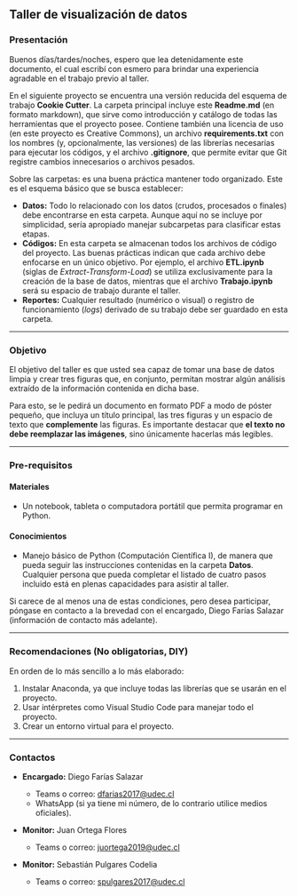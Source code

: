 Taller de visualización de datos
---

### Presentación

Buenos días/tardes/noches, espero que lea detenidamente este documento, el cual escribí con esmero para brindar una experiencia agradable en el trabajo previo al taller.

En el siguiente proyecto se encuentra una versión reducida del esquema de trabajo **Cookie Cutter**. La carpeta principal incluye este **Readme.md** (en formato markdown), que sirve como introducción y catálogo de todas las herramientas que el proyecto posee. Contiene también una licencia de uso (en este proyecto es Creative Commons), un archivo **requirements.txt** con los nombres (y, opcionalmente, las versiones) de las librerías necesarias para ejecutar los códigos, y el archivo **.gitignore**, que permite evitar que Git registre cambios innecesarios o archivos pesados.

Sobre las carpetas: es una buena práctica mantener todo organizado. Este es el esquema básico que se busca establecer:  

- **Datos:** Todo lo relacionado con los datos (crudos, procesados o finales) debe encontrarse en esta carpeta. Aunque aquí no se incluye por simplicidad, sería apropiado manejar subcarpetas para clasificar estas etapas.  
- **Códigos:** En esta carpeta se almacenan todos los archivos de código del proyecto. Las buenas prácticas indican que cada archivo debe enfocarse en un único objetivo. Por ejemplo, el archivo **ETL.ipynb** (siglas de *Extract-Transform-Load*) se utiliza exclusivamente para la creación de la base de datos, mientras que el archivo **Trabajo.ipynb** será su espacio de trabajo durante el taller.  
- **Reportes:** Cualquier resultado (numérico o visual) o registro de funcionamiento (*logs*) derivado de su trabajo debe ser guardado en esta carpeta.  

---

### Objetivo

El objetivo del taller es que usted sea capaz de tomar una base de datos limpia y crear tres figuras que, en conjunto, permitan mostrar algún análisis extraído de la información contenida en dicha base.  

Para esto, se le pedirá un documento en formato PDF a modo de póster pequeño, que incluya un título principal, las tres figuras y un espacio de texto que **complemente** las figuras. Es importante destacar que **el texto no debe reemplazar las imágenes**, sino únicamente hacerlas más legibles.

---

### Pre-requisitos

#### Materiales

- Un notebook, tableta o computadora portátil que permita programar en Python.

#### Conocimientos

- Manejo básico de Python (Computación Científica I), de manera que pueda seguir las instrucciones contenidas en la carpeta **Datos**.  
Cualquier persona que pueda completar el listado de cuatro pasos incluido está en plenas capacidades para asistir al taller.  

Si carece de al menos una de estas condiciones, pero desea participar, póngase en contacto a la brevedad con el encargado, Diego Farías Salazar (información de contacto más adelante).

---

### Recomendaciones (No obligatorias, DIY)

En orden de lo más sencillo a lo más elaborado:  

1. Instalar Anaconda, ya que incluye todas las librerías que se usarán en el proyecto.  
2. Usar intérpretes como Visual Studio Code para manejar todo el proyecto.  
3. Crear un entorno virtual para el proyecto.  

---

### Contactos

- **Encargado:** Diego Farías Salazar  
  - Teams o correo: dfarias2017@udec.cl  
  - WhatsApp (si ya tiene mi número, de lo contrario utilice medios oficiales).  

- **Monitor:** Juan Ortega Flores  
  - Teams o correo: juortega2019@udec.cl  

- **Monitor:** Sebastián Pulgares Codelia  
  - Teams o correo: spulgares2017@udec.cl  
